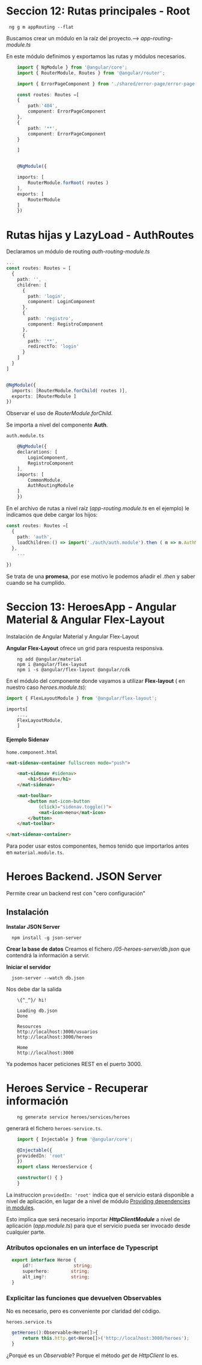 # Seccion 12:  Rutas principales - Root

```shell
 ng g m appRouting --flat
```
Buscamos crear un módulo en la raíz del proyecto.--> *app-routing-module.ts*

En este módulo definimos y exportamos las rutas y módulos necesarios.
```typescript
    import { NgModule } from '@angular/core';
    import { RouterModule, Routes } from '@angular/router';

    import { ErrorPageComponent } from './shared/error-page/error-page.component';

    const routes: Routes =[
    {
        path:'404',
        component: ErrorPageComponent
    },
    {
        path: '**',
        component: ErrorPageComponent 
    }

    ]


    @NgModule({

    imports: [
        RouterModule.forRoot( routes )
    ],
    exports: [
        RouterModule
    ]
    })
```

# Rutas hijas y LazyLoad - AuthRoutes
Declaramos un módulo de routing *auth-routing-module.ts*
```typescript
...
const routes: Routes = [
  {
    path: '',
    children: [
      {
        path: 'login',
        component: LoginComponent
      },
      {
        path: 'registro',
        component: RegistroComponent
      },
      {
        path: '**',
        redirectTo: 'login'
      }
    ]
  }
]


@NgModule({
  imports: [RouterModule.forChild( routes )],
  exports: [RouterModule ]
})
```
Observar el uso de *RouterModule.forChild*.

Se importa a nivel del componente **Auth**.

`auth.module.ts`
```typescript
    @NgModule({
    declarations: [
        LoginComponent,
        RegistroComponent
    ],
    imports: [
        CommonModule,
        AuthRoutingModule
    ]
    })
``` 
En el archivo de rutas a nivel raíz (*app-routing.module.ts* en el ejemplo) le indicamos que debe cargar los hijos:
```typescript
const routes: Routes =[
  {
    path: 'auth',
    loadChildren:() => import('./auth/auth.module').then ( m => m.AuthModule)
  },
    ...
  
})
```
Se trata de una **promesa**, por ese motivo le podemos añadir el *.then* y saber cuando se ha cumplido.




# Seccion 13: HeroesApp - Angular Material & Angular Flex-Layout

Instalación de Angular Material y Angular Flex-Layout

**Angular Flex-Layout** ofrece un grid para respuesta responsiva.

```shell
    ng add @angular/material
    npm i @angular/flex-layout
    npm i -s @angular/flex-layout @angular/cdk
```

En el módulo del componente donde vayamos a utilizar **Flex-layout** ( en nuestro caso *heroes.module.ts*): 
```typescript
import { FlexLayoutModule } from '@angular/flex-layout';

imports[
    ...,
    FlexLayoutModule,
    ]
```

#### Ejemplo Sidenav

`home.component.html`
```html
<mat-sidenav-container fullscreen mode="push">

    <mat-sidenav #sidenav>
        <h1>SideNav</h1>
    </mat-sidenav>

    <mat-toolbar>
        <button mat-icon-button
            (click)="sidenav.toggle()">
            <mat-icon>menu</mat-icon>
        </button>
    </mat-toolbar>

</mat-sidenav-container>
```
Para poder usar estos componentes, hemos tenido que importarlos antes en `material.module.ts`.


# Heroes Backend. JSON Server

Permite crear un backend rest con "cero configuración"

## Instalación

**Instalar JSON Server**
```shell
  npm install -g json-server
```
**Crear la base de datos**
Creamos el fichero  */05-heroes-server/db.json* que contendrá la información a servir.

**Iniciar el servidor**
```shell
  json-server --watch db.json
```

Nos debe dar la salida
```
    \{^_^}/ hi!

    Loading db.json
    Done

    Resources
    http://localhost:3000/usuarios
    http://localhost:3000/heroes

    Home
    http://localhost:3000
```

Ya podemos hacer peticiones REST en el puerto 3000.

# Heroes Service - Recuperar información

```shell
    ng generate service heroes/services/heroes
```
generará el fichero `heroes-service.ts`.
```typescript
    import { Injectable } from '@angular/core';

    @Injectable({
    providedIn: 'root'
    })
    export class HeroesService {

    constructor() { }
    }
```

La instruccion `providedIn: 'root'` indica que el servicio estará disponible a nivel de aplicación, en lugar de a nivel de módulo [Providing dependencies in modules](https://angular.io/guide/providers).

Esto implica que será necesario importar ***HttpClientModule*** a nivel de aplicación (*app.module.ts*) para que el servicio pueda ser invocado desde cualquier parte.

### Atributos opcionales en un interface de Typescript
```typescript
  export interface Heroe {
      id?:               string;
      superhero:        string;
      alt_img?:         string;
  }
```
### Explicitar las funciones que devuelven **Observables**
No es necesario, pero es conveniente por claridad del código.

`heroes.service.ts`
```typescript
  getHeroes():Observable<Heroe[]>{
      return this.http.get<Heroe[]>('http://localhost:3000/heroes');
  }
```

¿Porqué es un *Observable*? Porque el método *get* de *HttpClient* lo es.



